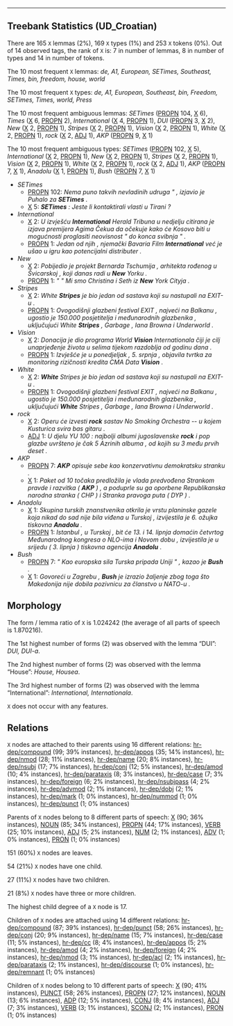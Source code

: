 

--------------------------------------------------------------------------------

## Treebank Statistics (UD_Croatian)

There are 165 `X` lemmas (2%), 169 `X` types (1%) and 253 `X` tokens (0%).
Out of 14 observed tags, the rank of `X` is: 7 in number of lemmas, 8 in number of types and 14 in number of tokens.

The 10 most frequent `X` lemmas: <em>de, A1, European, SETimes, Southeast, Times, bin, freedom, house, world</em>

The 10 most frequent `X` types:  <em>de, A1, European, Southeast, bin, Freedom, SETimes, Times, world, Press</em>

The 10 most frequent ambiguous lemmas: <em>SETimes</em> ([PROPN]() 104, [X]() 6), <em>Times</em> ([X]() 6, [PROPN]() 2), <em>International</em> ([X]() 4, [PROPN]() 1), <em>DUI</em> ([PROPN]() 3, [X]() 2), <em>New</em> ([X]() 2, [PROPN]() 1), <em>Stripes</em> ([X]() 2, [PROPN]() 1), <em>Vision</em> ([X]() 2, [PROPN]() 1), <em>White</em> ([X]() 2, [PROPN]() 1), <em>rock</em> ([X]() 2, [ADJ]() 1), <em>AKP</em> ([PROPN]() 9, [X]() 1)

The 10 most frequent ambiguous types:  <em>SETimes</em> ([PROPN]() 102, [X]() 5), <em>International</em> ([X]() 2, [PROPN]() 1), <em>New</em> ([X]() 2, [PROPN]() 1), <em>Stripes</em> ([X]() 2, [PROPN]() 1), <em>Vision</em> ([X]() 2, [PROPN]() 1), <em>White</em> ([X]() 2, [PROPN]() 1), <em>rock</em> ([X]() 2, [ADJ]() 1), <em>AKP</em> ([PROPN]() 7, [X]() 1), <em>Anadolu</em> ([X]() 1, [PROPN]() 1), <em>Bush</em> ([PROPN]() 7, [X]() 1)


* <em>SETimes</em>
  * [PROPN]() 102: <em>Nema puno takvih nevladinih udruga " , izjavio je Puhalo za <b>SETimes</b> .</em>
  * [X]() 5: <em><b>SETimes</b> : Jeste li kontaktirali vlasti u Tirani ?</em>
* <em>International</em>
  * [X]() 2: <em>U izvješću <b>International</b> Herald Tribuna u nedjelju citirana je izjava premijera Agima Čekua da očekuje kako će Kosovo biti u mogućnosti proglasiti neovisnost " do konca svibnja " .</em>
  * [PROPN]() 1: <em>Jedan od njih , njemački Bavaria Film <b>International</b> već je ušao u igru kao potencijalni distributer .</em>
* <em>New</em>
  * [X]() 2: <em>Pobijedio je projekt Bernarda Tschumija , arhitekta rođenog u Švicarskoj , koji danas radi u <b>New</b> Yorku .</em>
  * [PROPN]() 1: <em>" " Mi smo Christina i Seth iz <b>New</b> York Cityja .</em>
* <em>Stripes</em>
  * [X]() 2: <em>White <b>Stripes</b> je bio jedan od sastava koji su nastupali na EXIT-u .</em>
  * [PROPN]() 1: <em>Ovogodišnji glazbeni festival EXIT , najveći na Balkanu , ugostio je 150.000 posjetitelja i međunarodnih glazbenika , uključujući White <b>Stripes</b> , Garbage , Iana Browna i Underworld .</em>
* <em>Vision</em>
  * [X]() 2: <em>Donacija je dio programa World <b>Vision</b> Internationala čiji je cilj unaprjeđenje života u selima tijekom razdoblja od godinu dana .</em>
  * [PROPN]() 1: <em>Izvješće je u ponedjeljak , 5. srpnja , objavila tvrtka za monitoring rizičnosti kredita CMA Data <b>Vision</b> .</em>
* <em>White</em>
  * [X]() 2: <em><b>White</b> Stripes je bio jedan od sastava koji su nastupali na EXIT-u .</em>
  * [PROPN]() 1: <em>Ovogodišnji glazbeni festival EXIT , najveći na Balkanu , ugostio je 150.000 posjetitelja i međunarodnih glazbenika , uključujući <b>White</b> Stripes , Garbage , Iana Browna i Underworld .</em>
* <em>rock</em>
  * [X]() 2: <em>Operu će izvesti <b>rock</b> sastav No Smoking Orchestra -- u kojem Kusturica svira bas gitaru .</em>
  * [ADJ]() 1: <em>U djelu YU 100 : najbolji albumi jugoslavenske <b>rock</b> i pop glazbe uvršteno je čak 5 Azrinih albuma , od kojih su 3 među prvih deset .</em>
* <em>AKP</em>
  * [PROPN]() 7: <em><b>AKP</b> opisuje sebe kao konzervativnu demokratsku stranku .</em>
  * [X]() 1: <em>Paket od 10 točaka predložila je vlada predvođena Strankom pravde i razvitka ( <b>AKP</b> ) , a poduprle su ga oporbene Republikanska narodna stranka ( CHP ) i Stranka pravoga puta ( DYP ) .</em>
* <em>Anadolu</em>
  * [X]() 1: <em>Skupina turskih znanstvenika otkrila je vrstu planinske gazele koja nikad do sad nije bila viđena u Turskoj , izvijestila je 6. ožujka tiskovna <b>Anadolu</b> .</em>
  * [PROPN]() 1: <em>Istanbul , u Turskoj , bit će 13. i 14. lipnja domaćin četvrtog Međunarodnog kongresa o NLO-ima i Novom dobu , izvijestila je u srijedu ( 3. lipnja ) tiskovna agencija <b>Anadolu</b> .</em>
* <em>Bush</em>
  * [PROPN]() 7: <em>" Kao europska sila Turska pripada Uniji " , kazao je <b>Bush</b> .</em>
  * [X]() 1: <em>Govoreći u Zagrebu , <b>Bush</b> je izrazio žaljenje zbog toga što Makedonija nije dobila pozivnicu za članstvo u NATO-u .</em>

## Morphology

The form / lemma ratio of `X` is 1.024242 (the average of all parts of speech is 1.870216).

The 1st highest number of forms (2) was observed with the lemma “DUI”: <em>DUI, DUI-a</em>.

The 2nd highest number of forms (2) was observed with the lemma “House”: <em>House, Housea</em>.

The 3rd highest number of forms (2) was observed with the lemma “International”: <em>International, Internationala</em>.

`X` does not occur with any features.


## Relations

`X` nodes are attached to their parents using 16 different relations: [hr-dep/compound]() (99; 39% instances), [hr-dep/appos]() (35; 14% instances), [hr-dep/nmod]() (28; 11% instances), [hr-dep/name]() (20; 8% instances), [hr-dep/nsubj]() (17; 7% instances), [hr-dep/conj]() (12; 5% instances), [hr-dep/amod]() (10; 4% instances), [hr-dep/parataxis]() (8; 3% instances), [hr-dep/case]() (7; 3% instances), [hr-dep/foreign]() (6; 2% instances), [hr-dep/nsubjpass]() (4; 2% instances), [hr-dep/advmod]() (2; 1% instances), [hr-dep/dobj]() (2; 1% instances), [hr-dep/mark]() (1; 0% instances), [hr-dep/nummod]() (1; 0% instances), [hr-dep/punct]() (1; 0% instances)

Parents of `X` nodes belong to 8 different parts of speech: [X]() (90; 36% instances), [NOUN]() (85; 34% instances), [PROPN]() (44; 17% instances), [VERB]() (25; 10% instances), [ADJ]() (5; 2% instances), [NUM]() (2; 1% instances), [ADV]() (1; 0% instances), [PRON]() (1; 0% instances)

151 (60%) `X` nodes are leaves.

54 (21%) `X` nodes have one child.

27 (11%) `X` nodes have two children.

21 (8%) `X` nodes have three or more children.

The highest child degree of a `X` node is 17.

Children of `X` nodes are attached using 14 different relations: [hr-dep/compound]() (87; 39% instances), [hr-dep/punct]() (58; 26% instances), [hr-dep/conj]() (20; 9% instances), [hr-dep/name]() (15; 7% instances), [hr-dep/case]() (11; 5% instances), [hr-dep/cc]() (8; 4% instances), [hr-dep/appos]() (5; 2% instances), [hr-dep/amod]() (4; 2% instances), [hr-dep/foreign]() (4; 2% instances), [hr-dep/nmod]() (3; 1% instances), [hr-dep/acl]() (2; 1% instances), [hr-dep/parataxis]() (2; 1% instances), [hr-dep/discourse]() (1; 0% instances), [hr-dep/remnant]() (1; 0% instances)

Children of `X` nodes belong to 10 different parts of speech: [X]() (90; 41% instances), [PUNCT]() (58; 26% instances), [PROPN]() (27; 12% instances), [NOUN]() (13; 6% instances), [ADP]() (12; 5% instances), [CONJ]() (8; 4% instances), [ADJ]() (7; 3% instances), [VERB]() (3; 1% instances), [SCONJ]() (2; 1% instances), [PRON]() (1; 0% instances)


